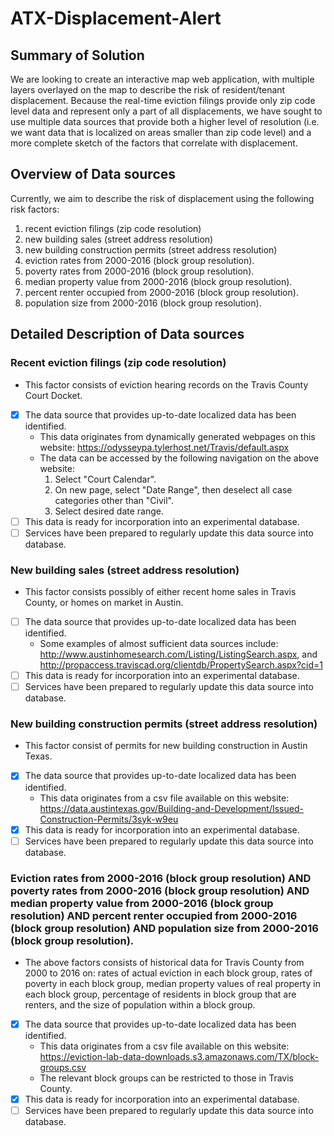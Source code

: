 # ATX-Displacement-Alert

## Summary of Solution
We are looking to create an interactive map web application, with multiple layers overlayed on the map to describe the risk of resident/tenant displacement. Because the real-time eviction filings provide only zip code level data and represent only a part of all displacements, we have sought to use multiple data sources that provide both a higher level of resolution (i.e. we want data that is localized on areas smaller than zip code level) and a more complete sketch of the factors that correlate with displacement.

## Overview of Data sources
Currently, we aim to describe the risk of displacement using the following risk factors:
1. recent eviction filings (zip code resolution)
2. new building sales (street address resolution)
3. new building construction permits (street address resolution)
4. eviction rates from 2000-2016 (block group resolution).
5. poverty rates from 2000-2016 (block group resolution).
6. median property value from 2000-2016 (block group resolution).
7. percent renter occupied from 2000-2016 (block group resolution).
8. population size from 2000-2016 (block group resolution).

## Detailed Description of Data sources
### Recent eviction filings (zip code resolution)
- This factor consists of eviction hearing records on the Travis County Court Docket.
- [x] The data source that provides up-to-date localized data has been identified.
    * This data originates from dynamically generated webpages on this website: https://odysseypa.tylerhost.net/Travis/default.aspx
    * The data can be accessed by the following navigation on the above website:
        1. Select "Court Calendar".
        2. On new page, select "Date Range", then deselect all case categories other than "Civil".
        3. Select desired date range.    
- [ ] This data is ready for incorporation into an experimental database.
- [ ] Services have been prepared to regularly update this data source into database.

### New building sales (street address resolution)
- This factor consists possibly of either recent home sales in Travis County, or homes on market in Austin.
- [ ] The data source that provides up-to-date localized data has been identified.
    * Some examples of almost sufficient data sources include: http://www.austinhomesearch.com/Listing/ListingSearch.aspx, and http://propaccess.traviscad.org/clientdb/PropertySearch.aspx?cid=1
- [ ] This data is ready for incorporation into an experimental database.
- [ ] Services have been prepared to regularly update this data source into database.

### New building construction permits (street address resolution)
- This factor consist of permits for new building construction in Austin Texas.
- [x] The data source that provides up-to-date localized data has been identified.
    * This data originates from a csv file available on this website: https://data.austintexas.gov/Building-and-Development/Issued-Construction-Permits/3syk-w9eu
- [x] This data is ready for incorporation into an experimental database.
- [ ] Services have been prepared to regularly update this data source into database.

### Eviction rates from 2000-2016 (block group resolution) AND poverty rates from 2000-2016 (block group resolution) AND median property value from 2000-2016 (block group resolution) AND percent renter occupied from 2000-2016 (block group resolution) AND population size from 2000-2016 (block group resolution).
- The above factors consists of historical data for Travis County from 2000 to 2016 on: rates of actual eviction in each block group, rates of poverty in each block group, median property values of real property in each block group, percentage of residents in block group that are renters, and the size of population within a block group. 
- [x] The data source that provides up-to-date localized data has been identified.
    * This data originates from a csv file available on this website: https://eviction-lab-data-downloads.s3.amazonaws.com/TX/block-groups.csv
    * The relevant block groups can be restricted to those in Travis County.
- [x] This data is ready for incorporation into an experimental database.
- [ ] Services have been prepared to regularly update this data source into database.